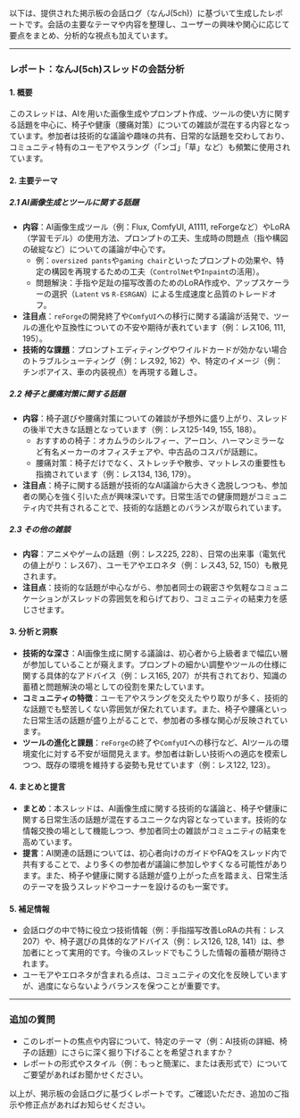 以下は、提供された掲示板の会話ログ（なんJ(5ch)）に基づいて生成したレポートです。会話の主要なテーマや内容を整理し、ユーザーの興味や関心に応じて要点をまとめ、分析的な視点も加えています。

---

### レポート：なんJ(5ch)スレッドの会話分析

#### 1. 概要
このスレッドは、AIを用いた画像生成やプロンプト作成、ツールの使い方に関する話題を中心に、椅子や健康（腰痛対策）についての雑談が混在する内容となっています。参加者は技術的な議論や趣味の共有、日常的な話題を交わしており、コミュニティ特有のユーモアやスラング（「ンゴ」「草」など）も頻繁に使用されています。

#### 2. 主要テーマ
##### 2.1 AI画像生成とツールに関する話題
- **内容**：AI画像生成ツール（例：Flux, ComfyUI, A1111, reForgeなど）やLoRA（学習モデル）の使用方法、プロンプトの工夫、生成時の問題点（指や構図の破綻など）についての議論が中心です。
  - 例：`oversized pants`や`gaming chair`といったプロンプトの効果や、特定の構図を再現するための工夫（`ControlNet`や`Inpaint`の活用）。
  - 問題解決：手指や足趾の描写改善のためのLoRA作成や、アップスケーラーの選択（`Latent` vs `R-ESRGAN`）による生成速度と品質のトレードオフ。
- **注目点**：`reForge`の開発終了や`ComfyUI`への移行に関する議論が活発で、ツールの進化や互換性についての不安や期待が表れています（例：レス106, 111, 195）。
- **技術的な課題**：プロンプトエディティングやワイルドカードが効かない場合のトラブルシューティング（例：レス92, 162）や、特定のイメージ（例：チンポアイス、車の内装視点）を再現する難しさ。

##### 2.2 椅子と腰痛対策に関する話題
- **内容**：椅子選びや腰痛対策についての雑談が予想外に盛り上がり、スレッドの後半で大きな話題となっています（例：レス125-149, 155, 188）。
  - おすすめの椅子：オカムラのシルフィー、アーロン、ハーマンミラーなど有名メーカーのオフィスチェアや、中古品のコスパが話題に。
  - 腰痛対策：椅子だけでなく、ストレッチや散歩、マットレスの重要性も指摘されています（例：レス134, 136, 179）。
- **注目点**：椅子に関する話題が技術的なAI議論から大きく逸脱しつつも、参加者の関心を強く引いた点が興味深いです。日常生活での健康問題がコミュニティ内で共有されることで、技術的な話題とのバランスが取られています。

##### 2.3 その他の雑談
- **内容**：アニメやゲームの話題（例：レス225, 228）、日常の出来事（電気代の値上がり：レス67）、ユーモアやエロネタ（例：レス43, 52, 150）も散見されます。
- **注目点**：技術的な話題が中心ながら、参加者同士の親密さや気軽なコミュニケーションがスレッドの雰囲気を和らげており、コミュニティの結束力を感じさせます。

#### 3. 分析と洞察
- **技術的な深さ**：AI画像生成に関する議論は、初心者から上級者まで幅広い層が参加していることが窺えます。プロンプトの細かい調整やツールの仕様に関する具体的なアドバイス（例：レス165, 207）が共有されており、知識の蓄積と問題解決の場としての役割を果たしています。
- **コミュニティの特徴**：ユーモアやスラングを交えたやり取りが多く、技術的な話題でも堅苦しくない雰囲気が保たれています。また、椅子や腰痛といった日常生活の話題が盛り上がることで、参加者の多様な関心が反映されています。
- **ツールの進化と課題**：`reForge`の終了や`ComfyUI`への移行など、AIツールの環境変化に対する不安が垣間見えます。参加者は新しい技術への適応を模索しつつ、既存の環境を維持する姿勢も見せています（例：レス122, 123）。

#### 4. まとめと提言
- **まとめ**：本スレッドは、AI画像生成に関する技術的な議論と、椅子や健康に関する日常生活の話題が混在するユニークな内容となっています。技術的な情報交換の場として機能しつつ、参加者同士の雑談がコミュニティの結束を高めています。
- **提言**：AI関連の話題については、初心者向けのガイドやFAQをスレッド内で共有することで、より多くの参加者が議論に参加しやすくなる可能性があります。また、椅子や健康に関する話題が盛り上がった点を踏まえ、日常生活のテーマを扱うスレッドやコーナーを設けるのも一案です。

#### 5. 補足情報
- 会話ログの中で特に役立つ技術情報（例：手指描写改善LoRAの共有：レス207）や、椅子選びの具体的なアドバイス（例：レス126, 128, 141）は、参加者にとって実用的です。今後のスレッドでもこうした情報の蓄積が期待されます。
- ユーモアやエロネタが含まれる点は、コミュニティの文化を反映していますが、過度にならないようバランスを保つことが重要です。

---

### 追加の質問
- このレポートの焦点や内容について、特定のテーマ（例：AI技術の詳細、椅子の話題）にさらに深く掘り下げることを希望されますか？
- レポートの形式やスタイル（例：もっと簡潔に、または表形式で）についてご要望があればお聞かせください。

以上が、掲示板の会話ログに基づくレポートです。ご確認いただき、追加のご指示や修正点があればお知らせください。